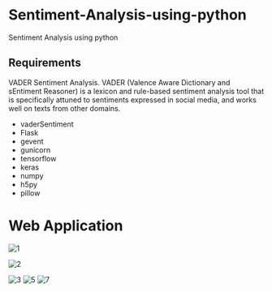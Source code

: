 # Sentiment-Analysis-using-python
Sentiment Analysis using python

## Requirements
VADER Sentiment Analysis. VADER (Valence Aware Dictionary and sEntiment Reasoner) is a lexicon and rule-based sentiment analysis tool that is specifically attuned to sentiments expressed in social media, and works well on texts from other domains.
- vaderSentiment
- Flask
- gevent
- gunicorn
- tensorflow
- keras
- numpy
- h5py
- pillow

# Web Application
![1](https://user-images.githubusercontent.com/28219393/77004484-3b473f00-6970-11ea-8825-93ed06827b8f.JPG)

![2](https://user-images.githubusercontent.com/28219393/77004474-38e4e500-6970-11ea-90dd-60e459788b0b.JPG)

![3](https://user-images.githubusercontent.com/28219393/77004478-3a161200-6970-11ea-8dd3-c7f22d0dbf71.JPG)
![5](https://user-images.githubusercontent.com/28219393/77004479-3aaea880-6970-11ea-98ac-adb9ce68ff0f.JPG)
![7](https://user-images.githubusercontent.com/28219393/77004482-3b473f00-6970-11ea-8340-c60bdc35daed.JPG)

